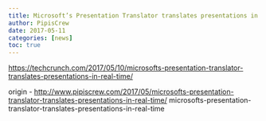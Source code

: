 ```yaml
---
title: Microsoft’s Presentation Translator translates presentations in real time
author: PipisCrew
date: 2017-05-11
categories: [news]
toc: true
---
```


https://techcrunch.com/2017/05/10/microsofts-presentation-translator-translates-presentations-in-real-time/

origin - http://www.pipiscrew.com/2017/05/microsofts-presentation-translator-translates-presentations-in-real-time/ microsofts-presentation-translator-translates-presentations-in-real-time